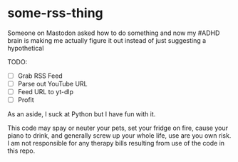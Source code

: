 # some-rss-thing
Someone on Mastodon asked how to do something and now my #ADHD brain is making me actually figure it out instead of just suggesting a hypothetical

TODO:
- [ ] Grab RSS Feed
- [ ] Parse out YouTube URL
- [ ] Feed URL to yt-dlp
- [ ] Profit

As an aside, I suck at Python but I have fun with it.

This code may spay or neuter your pets, set your fridge on fire, cause your piano to drink, and generally screw up your whole life, use are you own risk. 
I am not responsible for any therapy bills resulting from use of the code in this repo.
